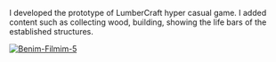 I developed the prototype of LumberCraft hyper casual game. I added content such as collecting wood, building, showing the life bars of the established structures. 

<a href="https://www.youtube.com/watch?v=OgcJygRiM_0"><img src="https://media1.tenor.com/images/c3c24b827df65e21a14bcf217d9aed9b/tenor.gif" alt="Benim-Filmim-5" border="0"></a>
